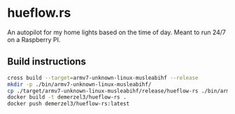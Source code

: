 # hueflow.rs

An autopilot for my home lights based on the time of day.
Meant to run 24/7 on a Raspberry PI.

## Build instructions

```sh
cross build --target=armv7-unknown-linux-musleabihf --release
mkdir -p ./bin/armv7-unknown-linux-musleabihf/
cp ./target/armv7-unknown-linux-musleabihf/release/hueflow-rs ./bin/armv7-unknown-linux-musleabihf/
docker build -t demerzel3/hueflow-rs .
docker push demerzel3/hueflow-rs:latest
```
